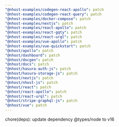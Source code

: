 ```yaml
---
"@nhost-examples/codegen-react-apollo": patch
"@nhost-examples/codegen-react-query": patch
"@nhost-examples/docker-compose": patch
"@nhost-examples/nextjs": patch
"@nhost-examples/react-apollo": patch
"@nhost-examples/react-gqty": patch
"@nhost-examples/react-urql": patch
"@nhost-examples/vue-apollo": patch
"@nhost-examples/vue-quickstart": patch
"@nhost/apollo": patch
"@nhost/dashboard": patch
"@nhost/docgen": patch
"@nhost/docs": patch
"@nhost/hasura-auth-js": patch
"@nhost/hasura-storage-js": patch
"@nhost/nextjs": patch
"@nhost/nhost-js": patch
"@nhost/react": patch
"@nhost/react-apollo": patch
"@nhost/react-urql": patch
"@nhost/stripe-graphql-js": patch
"@nhost/vue": patch
---
```


chore(deps): update dependency @types/node to v16
